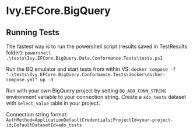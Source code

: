 # Ivy.EFCore.BigQuery

## Running Tests

The fastest way is to run the powershell script (results saved in TestResults folder):
`powershell .\tests\Ivy.EFCore.BigQuery.Data.Conformance.Tests\tests.ps1`

Run the BQ emulator and start tests from within VS:
`docker compose -f ".\tests\Ivy.EFCore.BigQuery.Conformance.Tests\docker\docker-compose.yml" up -d`

Run with your own BigQuery project by setting `BQ_ADO_CONN_STRING` environment variable to your connection string. Create a `ado_tests` dataset with `select_value` table in your project.

Connection string format:
`AuthMethod=ApplicationDefaultCredentials;ProjectId=your-project-id;DefaultDatasetId=ado_tests`